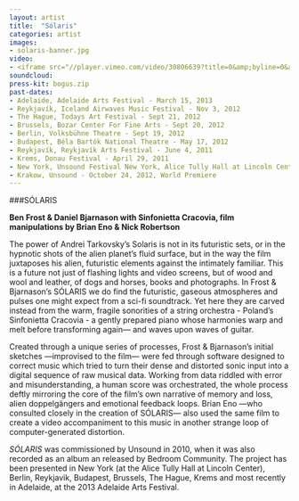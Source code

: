 ```yaml
---
layout: artist
title:  "Sólaris"
categories: artist
images:
- solaris-banner.jpg
video:
- <iframe src="//player.vimeo.com/video/30806639?title=0&amp;byline=0&amp;portrait=0&amp;color=ff555d" width="212" height="119" frameborder="0" webkitallowfullscreen mozallowfullscreen allowfullscreen></iframe>
soundcloud:
press-kit: bogus.zip 
past-dates:
- Adelaide, Adelaide Arts Festival - March 15, 2013
- Reykjavík, Iceland Airwaves Music Festival - Nov 3, 2012
- The Hague, Todays Art Festival - Sept 21, 2012
- Brussels, Bozar Center For Fine Arts - Sept 20, 2012
- Berlin, Volksbühne Theatre - Sept 19, 2012
- Budapest, Béla Bartók National Theatre - May 17, 2012
- Reykjavík, Reykjavík Arts Festival - June 4, 2011
- Krems, Donau Festival - April 29, 2011
- New York, Unsound Festival New York, Alice Tully Hall at Lincoln Center - April 7, 2011
- Krakow, Unsound - October 24, 2012, World Premiere
---
```


###SÓLARIS

**Ben Frost & Daniel Bjarnason with Sinfonietta Cracovia, film manipulations by Brian Eno & Nick Robertson**

The power of Andrei Tarkovsky’s Solaris is not in its futuristic sets, or in the hypnotic shots of the alien planet’s fluid surface, but in the way the film juxtaposes his alien, futuristic elements against the intimately familiar. This is a future not just of flashing lights and video screens, but of wood and wool and leather, of dogs and horses, books and photographs. In Frost & Bjarnason’s SÓLARIS we do find the futuristic, gaseous atmospheres and pulses one might expect from a sci-fi soundtrack. Yet here they are carved instead from the warm, fragile sonorities of a string orchestra - Poland’s Sinfonietta Cracovia - a gently prepared piano whose harmonies warp and melt before transforming again— and waves upon waves of guitar.

Created through a unique series of processes, Frost & Bjarnason’s initial sketches —improvised to the film— were fed through software designed to correct music which tried to turn their dense and distorted sonic input into a digital sequence of raw musical data. Working from data riddled with error and misunderstanding, a human score was orchestrated, the whole process deftly mirroring the core of the film’s own narrative of memory and loss, alien doppelgängers and emotional feedback loops. Brian Eno —who consulted closely in the creation of SÓLARIS— also used the same film to create a video accompaniment to this music in another strange loop of computer-generated distortion.

*SÓLARIS* was commissioned by Unsound in 2010, when it was also recorded as an album an released by Bedroom Community. The project has been presented in New York (at the Alice Tully Hall at Lincoln Center), Berlin, Reykjavik, Budapest, Brussels, The Hague, Krems and most recently in Adelaide, at the 2013 Adelaide Arts Festival.

